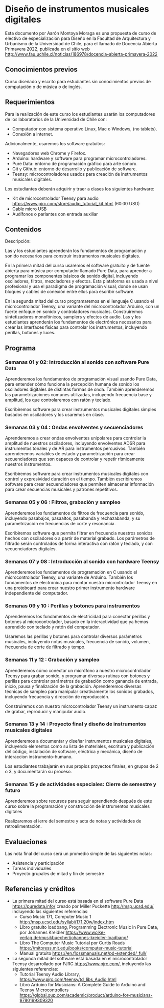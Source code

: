 # Diseño de instrumentos musicales digitales

Esta documento por Aarón Montoya Moraga es una propuesta de curso de electivo de especialización para Diseño en la Facultad de Arquitectura y Urbanismo de la Universidad de Chile, para el llamado de Docencia Abierta Primavera 2022, publicada en el sitio web http://www.fau.uchile.cl/noticias/186978/docencia-abierta-primavera-2022

## Conocimientos previos

Curso diseñado y escrito para estudiantes sin conocimientos previos de computación o de música o de inglés.

## Requerimientos

Para la realización de este curso los estudiantes usarán los computadores de los laboratorios de la Universidad de Chile con:

* Computador con sistema operativo Linux, Mac o Windows, (no tablets).
* Conexión a internet.

Adicionalmente, usaremos los software gratuitos:

* Navegadores web Chrome y Firefox.
* Arduino: hardware y software para programar microcontroladores.
* Pure Data: entorno de programación gráfico para arte sonoro.
* Git y Github: entorno de desarrollo y publicación de software.
* Teensy: microcontroladores usados para creación de instrumentos musicales digitales.

Los estudiantes deberán adquirir y traer a clases los siguientes hardware:

* Kit de microcontrolador Teensy para audio https://www.pjrc.com/store/audio_tutorial_kit.html (60.00 USD)
* Cable micro USB
* Audífonos o parlantes con entrada auxiliar

## Contenidos

Descripción:

Las y los estudiantes aprenderán los fundamentos de programación y sonido necesarios para construir instrumentos musicales digitales.

En la primera mitad del curso usaremos el software gratuito y de fuente abierta para música por computador llamado Pure Data, para aprender a programar los componentes básicos de sonido digital, incluyendo osciladores, filtros, mezcladores y efectos. Esta plataforma es usada a nivel profesional y usa el paradigma de programación visual, donde se usan bloques y cables de conexión entre ellos para escribir software.

En la segunda mitad del curso programaremos en el lenguaje C usando el microcontrolador Teensy, una variante del microcontrolador Arduino, con un fuerte enfoque en sonido y controladores musicales. Construiremos sintetizadores monofónicos, samplers y efectos de audio. Las y los estudiantes aprenderán los fundamentos de electrónica necesarios para crear las interfaces físicas para controlar los instrumentos, incluyendo perillas, botones y luces.

## Programa

### Semanas 01 y 02: Introducción al sonido con software Pure Data

Aprenderemos los fundamentos de programación visual usando Pure Data, para entender cómo funciona la percepción humana de sonido los osciladores digitales de distintas formas de onda. También aprenderemos las parametrizaciones comunes utilizadas, incluyendo frecuencia base y amplitud, los que controlaremos con ratón y teclado.

Escribiremos software para crear instrumentos musicales digitales simples basados en osciladores y los usaremos en clase.

### Semanas 03 y 04 : Ondas envolventes y secuenciadores

Aprenderemos a crear ondas envolventes unipolares para controlar la amplitud de nuestros osciladores, incluyendo envolventes ADSR para instrumentos tonales y de AR para instrumentos percusivos. También aprenderemos variables de estado y parametrización para crear secuenciadores que son capaces de controlar y repetir rítmicamente nuestros instrumentos.

Escribiremos software para crear instrumentos musicales digitales con control y expresividad duración en el tiempo. También escribiremos software para crear secuenciadores que permiten almacenar información para crear secuencias musicales y patrones repetitivos.

### Semanas 05 y 06 : Filtros, grabación y sampleo

Aprenderemos los fundamentos de filtros de frecuencia para sonido, incluyendo pasabajos, pasaaltos, pasabanda y rechazabanda, y su parametrización en frecuencias de corte y resonancia.

Escribiremos software que permita filtrar en frecuencia nuestros sonidos hechos con osciladores o a partir de material grabado. Los parámetros de filtrado serán controlados de forma interactiva con ratón y teclado, y con secuenciadores digitales. 

### Semanas 07 y 08 : Introducción al sonido con hardware Teensy

Aprenderemos los fundamentos de programación en C usando el microcontrolador Teensy, una variante de Arduino. También los fundamentos de electrónica para montar nuestro microntrolador Teensy en una protoboard para crear nuestro primer instrumento hardware independiente del computador.

### Semanas 09 y 10 : Perillas y botones para instrumentos

Aprenderemos los fundamentos de electricidad para conectar perillas y botones al microcontrolador, basado en la interactividad que ya hemos aprendido con teclado y ratón del computador.

Usaremos las perillas y botones para controlar diversos parámetros musicales, incluyendo notas musicales, frecuencia de sonido, volumen, frecuencia de corte de filtrado y tempo.

### Semanas 11 y 12 : Grabación y sampleo

Aprenderemos cómo conectar un micrófono a nuestro microcontrolador Teensy para grabar sonido, y programar diversas rutinas con botones y perillas para controlar parámetros de grabación como ganancia de entrada, inicio, pausa y finalización de la grabación. Aprenderemos diversas técnicas de sampleo para manipular creativamente los sonidos grabados, incluyendo frecuencia y dirección de reproducción.

Construiremos con nuestro microcontrolador Teensy un instrumento capaz de grabar, reproducir y manipular audio.

### Semanas 13 y 14 : Proyecto final y diseño de instrumentos musicales digitales

Aprenderemos a documentar y diseñar instrumentos musicales digitales, incluyendo elementos como su lista de materiales, escritura y publicación del código, instalación de software, eléctrica y mecánica, diseño de interaccion instrumento-humano.

Los estudiantes trabajarán en sus propios proyectos finales, en grupos de 2 o 3,
y documentarán su proceso.

### Semanas 15 y de actividades especiales: Cierre de semestre y futuro

Aprenderemos sobre recursos para seguir aprendiendo después de este curso sobre la programación y construcción de instrumentos musicales digitales

Realizaremos el ierre del semestre y acta de notas y actividades de retroalimentación.

## Evaluaciones

Las nota final del curso será un promedio simple de las siguientes notas:

* Asistencia y participación
* Tareas individuales
* Proyecto grupales de mitad y fin de semestre

## Referencias y créditos

* La primera mitad del curso está basada en el software Pure Data https://puredata.info/ creado por Miller Puckette http://msp.ucsd.edu/, incluyendo las siguientes referencias:
  * Curso Music 171, Computer Music 1 http://msp.ucsd.edu/syllabi/171.20w/index.htm
  * Libro gratuito loadbang, Programming Electronic Music in Pure Data, por Johannes Kreidler https://www.wolke-verlag.de/musikbuecher/johannes-kreidler-loadbang/
  * Libro The Computer Music Tutorial por Curtis Roads https://mitpress.mit.edu/books/computer-music-tutorial
  * Manual gratuito https://en.flossmanuals.net/pd-extended/_full/
* La segunda mitad del software está basada en el microcontrolador Teensy desarrollado por PJRC https://www.pjrc.com/, incluyendo las siguientes referencias:
  * Tutorial Teensy Audio Library, https://www.pjrc.com/teensy/td_libs_Audio.html
  * Libro Arduino for Musicians: A Complete Guide to Arduino and Teensy Microcontrollers https://global.oup.com/academic/product/arduino-for-musicians-9780199309320